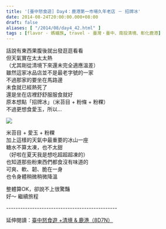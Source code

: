 ```yaml
---
title: '[臺中怒食遊] Day4：鹿港第一市場久年老店 － 招牌冰'
date: 2014-08-24T20:00:00.000+08:00
draft: false
aliases: [ "/2014/08/day4_42.html" ]
tags : [flavor - 螞蟻族, travel - 臺灣・臺中、南投清境、彰化鹿港]
---
```


話說有東西果腹後就出發逛逛看看  
但天氣實在太太太熱  
（尤其剛從清境下來還未完全適應溫差）  
雖然這家冰品店並不是最老字號的一家  
不過那家的要坐在馬路邊  
未食就已經熱死了  
還是坐在店裡舒舒服服食就好  
原本想點「招牌冰」（米苔目 + 粉條 + 粉粿）  
不過更想食愛玉，所以...  

![](/images/taichung4e.jpg)

米苔目 + 愛玉 + 粉粿  
加上這樣的天氣中最重要的冰山一座  
糖水不算太凍，也不太甜  
（好啦在夏天我是想吃超超超凍的）  
也知道那些粉東西們都食沒有味道的  
可爽、軟、韌、脆在一身  
也令身體稍微稍微降溫  
  
整體算OK，卻說不上很驚豔  
好～ 繼續旅程  
  
\-----------------------------------------------  
  
延伸閱讀：[臺中怒食遊 +清境 & 鹿港（8D7N）](https://hidie.net/taichung8d7n/)
